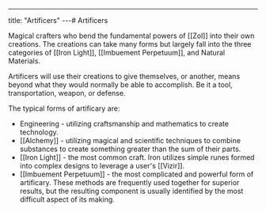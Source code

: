 ---
title: "Artificers"
---# Artificers

Magical crafters who bend the fundamental powers of [[Zol]] into their own creations. The creations can take many forms but largely fall into the three categories of [[Iron Light]], [[Imbuement Perpetuum]], and Natural Materials.

Artificers will use their creations to give themselves, or another, means beyond what they would normally be able to accomplish. Be it a tool, transportation, weapon, or defense.

The typical forms of artificary are:
- Engineering - utilizing craftsmanship and mathematics to create technology.
- [[Alchemy]] - utilizing magical and scientific techniques to combine substances to create something greater than the sum of their parts.
- [[Iron Light]] - the most common craft. Iron utilizes simple runes formed into complex designs to leverage a user's [[Vizir]].
- [[Imbuement Perpetuum]] - the most complicated and powerful form of artificary.
These methods are frequently used together for superior results, but the resulting component is usually identified by the most difficult aspect of its making.